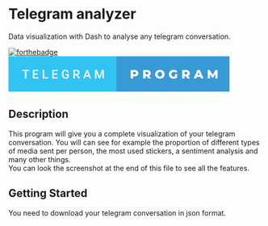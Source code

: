 # Telegram analyzer
Data visualization with Dash to analyse any telegram conversation.

[![forthebadge](https://forthebadge.com/images/badges/made-with-python.svg)](https://forthebadge.com)  ![badge-telegram-program](https://github.com/pierre-vignoles/telegram_analysis/blob/master/img/telegram-program.svg)

## Description
This program will give you a complete visualization of your telegram conversation. You will can see for example the proportion of different types of media sent per person, the most used stickers, a sentiment analysis and many other things.   
You can look the screenshot at the end of this file to see all the features.

## Getting Started
You need to download your telegram conversation in json format. 
